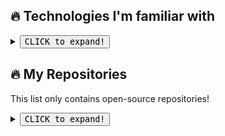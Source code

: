 ## 🔥 Technologies I'm familiar with
<details><br>
<summary><button><kbd><kbd>CLICK</kbd> to expand!</kbd></button></summary>

![Static Badge](https://img.shields.io/badge/HTML_%26_CSS-lang?logoColor=%23fff&labelColor=%23db3300&color=%23db3300)
![Static Badge](https://img.shields.io/badge/SASS_%26_LESS-lang?logoColor=%23fff&labelColor=%23c76494&color=%23c76494)
![Static Badge](https://img.shields.io/badge/JavaScript-f7ae00?logo=javascript&logoColor=%23fff&labelColor=%23f7ae00&color=%23f7ae00)
![Static Badge](https://img.shields.io/badge/TypeScript-lang?logo=typescript&logoColor=%23fff&labelColor=%232f74c0&color=%232f74c0)
![Static Badge](https://img.shields.io/badge/Python-lang?logo=python&logoColor=%23fff&labelColor=%23376c99&color=%23376c99)
![Static Badge](https://img.shields.io/badge/React-lang?logo=react&logoColor=%235ed3f3&labelColor=%23000&color=%23000)
![Static Badge](https://img.shields.io/badge/NextJS-lang?logo=react&logoColor=%23fff&labelColor=%23c42525&color=%23c42525)
![Static Badge](https://img.shields.io/badge/MaterialUI-lang?logo=mui&logoColor=%23fff&labelColor=%23007cf8&color=%23007cf8)
![Static Badge](https://img.shields.io/badge/NodeJS-green?logo=javascript&logoColor=%23fff&labelColor=%233c823b&color=%233c823b)
![Static Badge](https://img.shields.io/badge/MySQL-lang?logo=mysql&logoColor=%23fff&labelColor=%23e48e00&color=%23e48e00)
![Static Badge](https://img.shields.io/badge/MongoDB-green?logo=mongodb&logoColor=%23fff&labelColor=%234fa542&color=%234fa542)
![Static Badge](https://img.shields.io/badge/Git-lang?logo=github&logoColor=%23fff&labelColor=%238A2BE2&color=%238A2BE2)
![Static Badge](https://img.shields.io/badge/Docker-lang?logo=docker&logoColor=%23fff&labelColor=%231d63ed&color=%231d63ed)

</details>

## 🔥 My Repositories
This list only contains open-source repositories!
<details>
<summary><button><kbd><kbd>CLICK</kbd> to expand!</kbd></button></summary>

### 1. ChatGPT-Assistant

<blockquote>ChatGPT-Assisant that can work in as discord bot or in web-interface (inteface if a clone chatGPT's chat). Can be implemented on website with <iframe> tag. Script contains 3 config, for main, style and language configs. Main one contains all settings for the entire project. Project was made on NodeJS & Express.JS</blockquote>

<a href="https://github.com/FLEYreal/ChatGPT-Assistant"><img alt="Static Badge" src="https://img.shields.io/badge/Repository-8A2BE2?logo=github&logoColor=%23ffffff&labelColor=8A2BE2"></a>
![Static Badge](https://img.shields.io/badge/NodeJS-green?logo=javascript&logoColor=%23fff&labelColor=%233c823b&color=%233c823b)
![Static Badge](https://img.shields.io/badge/JavaScript-f7ae00?logo=javascript&logoColor=%23fff&labelColor=%23f7ae00&color=%23f7ae00)
![Static Badge](https://img.shields.io/badge/MySQL-lang?logo=mysql&logoColor=%23fff&labelColor=%23e48e00&color=%23e48e00)


### 2. Discord-Message-Spammer

<blockquote>This is a discord bot, that can send notifications to all users of discord server it's located. Can be used for mailing to everyone. Bot also has filters, message can be sent to exact role. Has API to send notification with. Project was mde with NodeJS & Express.JS & Typescript</blockquote>

<a href="https://github.com/FLEYreal/Discord-Message-Spammer"><img alt="Static Badge" src="https://img.shields.io/badge/Repository-8A2BE2?logo=github&logoColor=%23ffffff&labelColor=8A2BE2"></a>
![Static Badge](https://img.shields.io/badge/NodeJS-green?logo=javascript&logoColor=%23fff&labelColor=%233c823b&color=%233c823b)
![Static Badge](https://img.shields.io/badge/TypeScript-lang?logo=typescript&logoColor=%23fff&labelColor=%232f74c0&color=%232f74c0)
![Static Badge](https://img.shields.io/badge/JavaScript-f7ae00?logo=javascript&logoColor=%23fff&labelColor=%23f7ae00&color=%23f7ae00)

### 3. SAS-Discord-Bot

<blockquote>This is a discord bot, that uses API of steam and cs:go to get information about XP of the steam users, sends custom message to discord as XP updated!</blockquote>

<a href="https://github.com/FLEYreal/SAS-Discord-Bot"><img alt="Static Badge" src="https://img.shields.io/badge/Repository-8A2BE2?logo=github&logoColor=%23ffffff&labelColor=8A2BE2"></a>
![Static Badge](https://img.shields.io/badge/Python-lang?logo=python&logoColor=%23fff&labelColor=%23376c99&color=%23376c99)

### 4. HatBuilders-Website

<blockquote>A Commertial Website for the Project of HatBuilders. The project that creates big buildings in Minecraft</blockquote>
<img src="assets/images/hatbuilders.png" alt="Image of HatBuilders website" width="800px"/>

<a href="https://github.com/FLEYreal/HatBuilders-Website"><img alt="Static Badge" src="https://img.shields.io/badge/Repository-8A2BE2?logo=github&logoColor=%23ffffff&labelColor=8A2BE2"></a>
![Static Badge](https://img.shields.io/badge/NextJS-lang?logo=react&logoColor=%23fff&labelColor=%23c42525&color=%23c42525)
![Static Badge](https://img.shields.io/badge/MaterialUI-lang?logo=mui&logoColor=%23fff&labelColor=%23007cf8&color=%23007cf8)
![Static Badge](https://img.shields.io/badge/TypeScript-lang?logo=typescript&logoColor=%23fff&labelColor=%232f74c0&color=%232f74c0)

### 5. StormShop-Project

<blockquote>Uncompleted StormShop website. This is a shop that sells Nitro, Netflix and other subscriptions to Russian Users unable to purchase them. Also sells scripts for various needs. Website contains main page, page with scripts, search bar and feature to add articles</blockquote>
<img src="assets/images/stormshop.png" alt="Image of StormShop website" width="800px"/>

<a href="https://github.com/FLEYreal/Storm-Shop-Project"><img alt="Static Badge" src="https://img.shields.io/badge/Repository-8A2BE2?logo=github&logoColor=%23ffffff&labelColor=8A2BE2"></a>
![Static Badge](https://img.shields.io/badge/MySQL-lang?logo=mysql&logoColor=%23fff&labelColor=%23e48e00&color=%23e48e00)
![Static Badge](https://img.shields.io/badge/TypeScript-lang?logo=typescript&logoColor=%23fff&labelColor=%232f74c0&color=%232f74c0)
![Static Badge](https://img.shields.io/badge/React-lang?logo=react&logoColor=%235ed3f3&labelColor=%23000&color=%23000)
![Static Badge](https://img.shields.io/badge/NodeJS-green?logo=javascript&logoColor=%23fff&labelColor=%233c823b&color=%233c823b)
![Static Badge](https://img.shields.io/badge/JavaScript-f7ae00?logo=javascript&logoColor=%23fff&labelColor=%23f7ae00&color=%23f7ae00)
![Static Badge](https://img.shields.io/badge/MaterialUI-lang?logo=mui&logoColor=%23fff&labelColor=%23007cf8&color=%23007cf8)

### 6. CodeWave Hub

<blockquote>This project is under development, so I have no information for you aboput it, yet...</blockquote>
<img src="assets/images/codewave.png" alt="Image of CodeWave website" width="800px"/>

![Static Badge](https://img.shields.io/badge/React-lang?logo=react&logoColor=%235ed3f3&labelColor=%23000&color=%23000)
![Static Badge](https://img.shields.io/badge/MaterialUI-lang?logo=mui&logoColor=%23fff&labelColor=%23007cf8&color=%23007cf8)
![Static Badge](https://img.shields.io/badge/NodeJS-green?logo=javascript&logoColor=%23fff&labelColor=%233c823b&color=%233c823b)
![Static Badge](https://img.shields.io/badge/JavaScript-f7ae00?logo=javascript&logoColor=%23fff&labelColor=%23f7ae00&color=%23f7ae00)
![Static Badge](https://img.shields.io/badge/TypeScript-lang?logo=typescript&logoColor=%23fff&labelColor=%232f74c0&color=%232f74c0)

</details>
